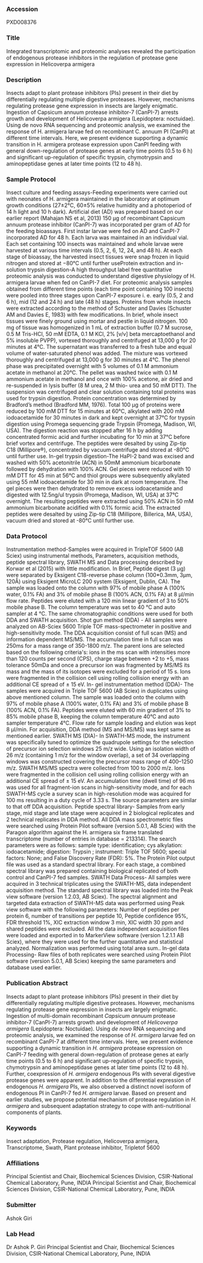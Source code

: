 ### Accession
PXD008376

### Title
Integrated transcriptomic and proteomic analyses revealed the participation of endogenous protease inhibitors in the regulation of protease gene expression in Helicoverpa armigera

### Description
Insects adapt to plant protease inhibitors (PIs) present in their diet by differentially regulating multiple digestive proteases. However, mechanisms regulating protease gene expression in insects are largely enigmatic. Ingestion of Capsicum annuum protease inhibitor-7 (CanPI-7) arrests growth and development of Helicoverpa armigera (Lepidoptera: noctuidae). Using de novo RNA sequencing and proteomic analysis, we examined the response of  H. armigera larvae fed on recombinant C. annuum PI (CanPI) at different time intervals. Here, we present evidence supporting a dynamic transition in H. armigera protease expression upon CanPI feeding with general down-regulation of protease genes at early time points (0.5 to 6 h) and significant up-regulation of specific trypsin, chymotrypsin and aminopeptidase genes at later time points (12 to 48 h).

### Sample Protocol
Insect culture and feeding assays-Feeding experiments were carried out with neonates of H. armigera maintained in the laboratory at optimum growth conditions (27±2°C, 60±5% relative humidity and a photoperiod of 14 h light and 10 h dark). Artificial diet (AD) was prepared based on our earlier report (Mahajan NS et al, 2013) 150 μg of recombinant Capsicum annuum protease inhibitor (CanPI-7) was incorporated per gram of AD for the feeding bioassays. First instar larvae were fed on AD and CanPI-7 incorporated AD for 48 h. Each larva was maintained in an individual vial. Each set containing 100 insects was maintained and whole larvae were harvested at various time intervals (0.5, 2, 6, 12, 24, and 48 h). At each stage of bioassay, the harvested insect tissues were snap frozen in liquid nitrogen and stored at −80°C until further useProtein extraction and in-solution trypsin digestion-A high throughput label free quantitative proteomic analysis was conducted to understand digestive physiology of H. armigera larvae when fed on CanPI-7 diet. For proteomic analysis samples obtained from different time points (each time point containing 100 insects) were pooled into three stages upon CanPI-7 exposure i. e. early (0.5, 2 and 6 h), mid (12 and 24 h) and late (48 h) stages. Proteins from whole insects were extracted according to the method of Schuster and Davies (Schuster AM and Davies E, 1983) with few modifications. In brief, whole insect tissues were finely ground using mortar and pestle in liquid nitrogen. 100 mg of tissue was homogenized in 1 mL of extraction buffer (0.7 M sucrose, 0.5 M Tris-HCl, 50 mM EDTA, 0.1 M KCl, 2% [v/v] beta mercaptoethanol and 5% insoluble PVPP), vortexed thoroughly and centrifuged at 13,000 g for 20 minutes at 4°C. The supernatant was transferred to a fresh tube and equal volume of water-saturated phenol was added. The mixture was vortexed thoroughly and centrifuged at 13,000 g for 30 minutes at 4°C. The phenol phase was precipitated overnight with 5 volumes of 0.1 M ammonium acetate in methanol at 20°C. The pellet was washed twice with 0.1 M ammonium acetate in methanol and once with 100% acetone, air dried and re-suspended in lysis buffer (8 M urea, 2 M thio-    urea and 50 mM DTT). The suspension was centrifuged and clear solution containing total proteins was used for trypsin digestion. Protein concentration was determined by Bradford’s method (Bradford MM, 1976). Total 100 µg of proteins were reduced by 100 mM DTT for 15 minutes at 60°C, alkylated with 200 mM iodoacetamide for 30 minutes in dark and kept overnight at 37°C for trypsin digestion using Promega sequencing grade Trypsin (Promega, Madison, WI, USA). The digestion reaction was stopped after 16 h by adding concentrated formic acid and further incubating for 10 min at 37°C before brief vortex and centrifuge. The peptides were desalted by using Zip-tip C18 (Millipore®), concentrated by vacuum centrifuge and stored at -80°C until further use. In-gel trypsin digestion-The HaPI-2 band was excised and washed with 50% acetonitrile (ACN) in 50mM ammonium bicarbonate followed by dehydration with 100% ACN. Gel pieces were reduced with 10 mM DTT for 45 min at 56°C and thiol groups were subsequently alkylated using 55 mM iodoacetamide for 30 min in dark at room temperature. The gel pieces were then dehydrated to remove excess iodoacetamide and digested with 12.5ng/ul trypsin (Promega, Madison, WI, USA) at 37°C overnight. The resulting peptides were extracted using 50% ACN in 50 mM ammonium bicarbonate acidified with 0.1% formic acid. The extracted peptides were desalted by using Zip-tip C18 (Millipore, Billerica, MA, USA), vacuum dried and stored at -80°C until further use.

### Data Protocol
Instrumentation method-Samples were acquired in TripleTOF 5600 (AB Sciex) using instrumental methods, Parameters, acquisition methods, peptide spectral library, SWATH MS and Data processing described by Korwar et al (2015) with little modification. In Brief, Peptide digest (3 μg) were separated by Eksigent C18-reverse phase column (100*0.3mm, 3μm, 120Å) using Eksigent MicroLC 200 system (Eksigent, Dublin, CA). The sample was loaded onto the column with 97% of mobile phase A (100% water, 0.1% FA) and 3% of mobile phase B (100% ACN, 0.1% FA) at 8 μl/min flow rate. Peptides were eluted with a 120 min linear gradient of 3 to 50% mobile phase B. The column temperature was set to 40 °C and auto sampler at 4 °C. The same chromatographic conditions were used for both DDA and SWATH acquisition. Shot gun method (DDA) - All samples were analyzed on AB-Sciex 5600 Triple TOF mass-spectrometer in positive and high-sensitivity mode. The DDA acquisition consist of full scan (MS) and information dependent MS/MS. The accumulation time in full scan was 250ms for a mass range of 350-1800 m/z. The parent ions are selected based on the following criteria's: ions in the ms scan with intensities more than 120 counts per second (CPS), charge stage between +2 to +5, mass tolerance 50mDa and once a precursor ion was fragmented by MS/MS its mass and the mass of its isotopes were excluded for a period of 15 s.  Ions were fragmented in the collision cell using rolling collision energy with an additional CE spread of ± 15 eV. In- gel instrumentation method (DDA)- The samples were acquired in Triple TOF 5600 (AB Sciex) in duplicates using above mentioned column. The sample was loaded onto the column with 97% of mobile phase A (100% water, 0.1% FA) and 3% of mobile phase B (100% ACN, 0.1% FA). Peptides were eluted with 60 min gradient of 3% to 85% mobile phase B, keeping the column temperature 40°C and auto sampler temperature 4°C. Flow rate for sample loading and elution was kept 8 μl/min. For acquisition, DDA method (MS and MS/MS) was kept same as mentioned earlier. SWATH MS (DIA)- In SWATH-MS mode, the instrument was specifically tuned to optimize the quadrupole settings for the selection of precursor ion selection windows 25 m/z wide. Using an isolation width of 26 m/z (containing 1 m/z for the window overlap), a set of 34 overlapping windows was constructed covering the precursor mass range of 400–1250 m/z. SWATH MS/MS spectra were collected from 100 to 2000 m/z. Ions were fragmented in the collision cell using rolling collision energy with an additional CE spread of ± 15 eV. An accumulation time (dwell time) of 96 ms was used for all fragment-ion scans in high-sensitivity mode, and for each SWATH-MS cycle a survey scan in high-resolution mode was acquired for 100 ms resulting in a duty cycle of 3.33 s.  The source parameters are similar to that off DDA acquisition. Peptide spectral library- Samples from early stage, mid stage and late stage were acquired in 2 biological replicates and 2 technical replicates in DDA method. All DDA mass spectrometric files were searched using Protein Pilot software (version 5.0.1, AB Sciex) with the Paragon algorithm against the H. armigera six frame translated transcriptome (number of entries in database = 213314). The search parameters were as follows: sample type: identification; cys alkylation: iodoacetamide; digestion: Trypsin ; instrument: Triple TOF 5600; special factors: None; and False Discovery Rate (FDR): 5%. The Protein Pilot output file was used as a standard spectral library. For each stage, a combined spectral library was prepared containing biological replicated of both control and CanPI-7 fed samples. SWATH Data Process- All samples were acquired in 3 technical triplicates using the SWATH-MS, data independent acquisition method. The standard spectral library was loaded into the Peak view software (version 1.2.03, AB Sciex). The spectral alignment and targeted data extraction of SWATH-MS data was performed using Peak view software with the following parameters: Number of peptides per protein 6, number of transitions per peptide 10, Peptide confidence 95%, FDR threshold 1%, XIC extraction window 3 min, XIC width 30 ppm and shared peptides were excluded. All the data independent acquisition files were loaded and exported in to MarkerView software (version 1.2.1.1 AB Sciex), where they were used for the further quantitative and statistical analyzed. Normalization was performed using total area sum.. In-gel data Processing- Raw files of both replicates were searched using Protein Pilot software (version 5.0.1, AB Sciex) keeping the same parameters and database used earlier.

### Publication Abstract
Insects adapt to plant protease inhibitors (PIs) present in their diet by differentially regulating multiple digestive proteases. However, mechanisms regulating protease gene expression in insects are largely enigmatic. Ingestion of multi-domain recombinant <i>Capsicum annuum</i> protease inhibitor-7 (CanPI-7) arrests growth and development of <i>Helicoverpa armigera</i> (Lepidoptera: Noctuidae). Using <i>de novo</i> RNA sequencing and proteomic analysis, we examined the response of <i>H. armigera</i> larvae fed on recombinant CanPI-7 at different time intervals. Here, we present evidence supporting a dynamic transition in <i>H. armigera</i> protease expression on CanPI-7 feeding with general down-regulation of protease genes at early time points (0.5 to 6 h) and significant up-regulation of specific trypsin, chymotrypsin and aminopeptidase genes at later time points (12 to 48 h). Further, coexpression of <i>H. armigera</i> endogenous PIs with several digestive protease genes were apparent. In addition to the differential expression of endogenous <i>H. armigera</i> PIs, we also observed a distinct novel isoform of endogenous PI in CanPI-7 fed <i>H. armigera</i> larvae. Based on present and earlier studies, we propose potential mechanism of protease regulation in <i>H. armigera</i> and subsequent adaptation strategy to cope with anti-nutritional components of plants.

### Keywords
Insect adaptation, Protease regulation, Helicoverpa armigera, Transcriptome, Swath, Plant protease inhibitor, Tripletof 5600

### Affiliations
Principal Scientist and Chair,
Biochemical Sciences Division,
CSIR-National Chemical Laboratory,
Pune,
INDIA
Principal Scientist and Chair, Biochemical Sciences Division, CSIR-National Chemical Laboratory, Pune, INDIA

### Submitter
Ashok Giri

### Lab Head
Dr Ashok P. Giri
Principal Scientist and Chair, Biochemical Sciences Division, CSIR-National Chemical Laboratory, Pune, INDIA


